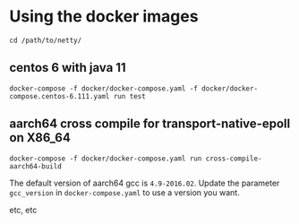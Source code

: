 # Using the docker images

```
cd /path/to/netty/
```

## centos 6 with java 11

```
docker-compose -f docker/docker-compose.yaml -f docker/docker-compose.centos-6.111.yaml run test
```

## aarch64 cross compile for transport-native-epoll on X86_64

```
docker-compose -f docker/docker-compose.yaml run cross-compile-aarch64-build
```
The default version of aarch64 gcc is `4.9-2016.02`. Update the parameter `gcc_version` in `docker-compose.yaml` to use a version you want.

etc, etc
